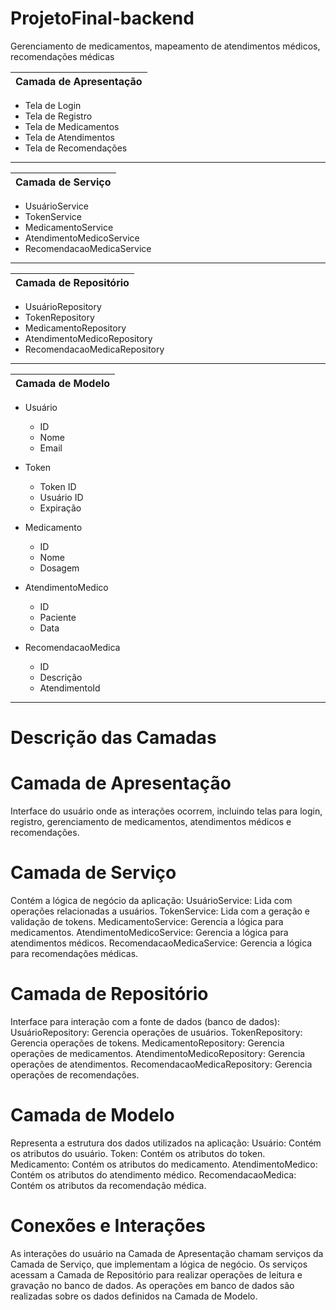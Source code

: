 # ProjetoFinal-backend
Gerenciamento de medicamentos, mapeamento de atendimentos médicos, recomendações médicas


|Camada de Apresentação|
|----------------------|

  - Tela de Login                      
  - Tela de Registro                   
  - Tela de Medicamentos               
  - Tela de Atendimentos               
  - Tela de Recomendações              
-----------------------------------------------------


|Camada de Serviço     |
|----------------------|

  - UsuárioService                     
  - TokenService                       
  - MedicamentoService                 
  - AtendimentoMedicoService           
  - RecomendacaoMedicaService          
-----------------------------------------------------


|Camada de Repositório |
|----------------------|

  - UsuárioRepository                   
  - TokenRepository                     
  - MedicamentoRepository               
  - AtendimentoMedicoRepository         
  - RecomendacaoMedicaRepository        
-----------------------------------------------------


|Camada de Modelo      |
|----------------------|

  - Usuário                             
     - ID                               
     - Nome                             
     - Email                            
                                        
  - Token                               
     - Token ID                         
     - Usuário ID                       
     - Expiração                        
                                        
  - Medicamento                         
     - ID                               
     - Nome                             
     - Dosagem                          
                                        
  - AtendimentoMedico                   
     - ID                               
     - Paciente                         
     - Data                             
                                        
  - RecomendacaoMedica                  
     - ID                               
     - Descrição                        
     - AtendimentoId                    
-----------------------------------------------------

# Descrição das Camadas

# Camada de Apresentação

Interface do usuário onde as interações ocorrem, incluindo telas para login, registro, gerenciamento de medicamentos, atendimentos médicos e recomendações.

# Camada de Serviço

Contém a lógica de negócio da aplicação:
UsuárioService: Lida com operações relacionadas a usuários.
TokenService: Lida com a geração e validação de tokens.
MedicamentoService: Gerencia a lógica para medicamentos.
AtendimentoMedicoService: Gerencia a lógica para atendimentos médicos.
RecomendacaoMedicaService: Gerencia a lógica para recomendações médicas.

# Camada de Repositório

Interface para interação com a fonte de dados (banco de dados):
UsuárioRepository: Gerencia operações de usuários.
TokenRepository: Gerencia operações de tokens.
MedicamentoRepository: Gerencia operações de medicamentos.
AtendimentoMedicoRepository: Gerencia operações de atendimentos.
RecomendacaoMedicaRepository: Gerencia operações de recomendações.

# Camada de Modelo

Representa a estrutura dos dados utilizados na aplicação:
Usuário: Contém os atributos do usuário.
Token: Contém os atributos do token.
Medicamento: Contém os atributos do medicamento.
AtendimentoMedico: Contém os atributos do atendimento médico.
RecomendacaoMedica: Contém os atributos da recomendação médica.

# Conexões e Interações

As interações do usuário na Camada de Apresentação chamam serviços da Camada de Serviço, que implementam a lógica de negócio.
Os serviços acessam a Camada de Repositório para realizar operações de leitura e gravação no banco de dados.
As operações em banco de dados são realizadas sobre os dados definidos na Camada de Modelo.
